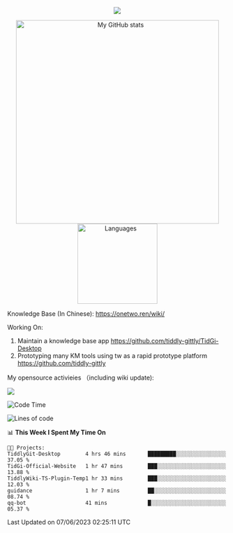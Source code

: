<a href="https://github.com/linonetwo">
    <p align="center">
        <img src="https://github-profile-trophy.vercel.app/?username=linonetwo&column=7&theme=onedark"/>
    </p>
</a>
<a align="center" href="https://github.com/linonetwo">
  <p align="center">
    <img src="https://github-readme-stats.vercel.app/api?username=linonetwo&show_icons=true&count_private=true" alt="My GitHub stats" width="465"/>
    <img src="https://github-readme-stats.vercel.app/api/top-langs/?username=linonetwo&layout=compact&langs_count=10" alt="Languages" height="183">
  </p>
</a>

Knowledge Base (In Chinese): https://onetwo.ren/wiki/

Working On: 

1. Maintain a knowledge base app https://github.com/tiddly-gittly/TidGi-Desktop
1. Prototyping many KM tools using tw as a rapid prototype platform https://github.com/tiddly-gittly

My opensource activieies （including wiki update):

![](https://visitor-badge.glitch.me/badge?page_id=linonetwo.linonetwo)

<!--START_SECTION:waka-->
![Code Time](http://img.shields.io/badge/Code%20Time-1%2C825%20hrs%2045%20mins-blue)

![Lines of code](https://img.shields.io/badge/From%20Hello%20World%20I%27ve%20Written-47.8%20million%20lines%20of%20code-blue)

📊 **This Week I Spent My Time On** 

```text
🐱‍💻 Projects: 
TiddlyGit-Desktop        4 hrs 46 mins       █████████░░░░░░░░░░░░░░░░   37.05 % 
TidGi-Official-Website   1 hr 47 mins        ███░░░░░░░░░░░░░░░░░░░░░░   13.88 % 
TiddlyWiki-TS-Plugin-Temp1 hr 33 mins        ███░░░░░░░░░░░░░░░░░░░░░░   12.03 % 
guidance                 1 hr 7 mins         ██░░░░░░░░░░░░░░░░░░░░░░░   08.74 % 
qq-bot                   41 mins             █░░░░░░░░░░░░░░░░░░░░░░░░   05.37 % 
```


 Last Updated on 07/06/2023 02:25:11 UTC
<!--END_SECTION:waka-->
